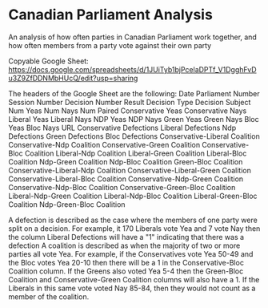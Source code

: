 # Canadian Parliament Analysis
An analysis of how often parties in Canadian Parliament work together, and how often members from a party vote against their own party

Copyable Google Sheet: https://docs.google.com/spreadsheets/d/1JUiTyb1bjPcelaDPTf_V1DgghFvDu3Z9ZfDDNMbHUcQ/edit?usp=sharing

The headers of the Google Sheet are the following:
Date	Parliament Number	Session Number	Decision Number	Result	Decision Type	Decision Subject	Num Yeas	Num Nays	Num Paired	Conservative Yeas	Conservative Nays	Liberal Yeas	Liberal Nays	NDP Yeas	NDP Nays	Green Yeas	Green Nays	Bloc Yeas	Bloc Nays	URL	Conservative Defections	Liberal Defections	Ndp Defections	Green Defections	Bloc Defections	Conservative-Liberal Coalition	Conservative-Ndp Coalition	Conservative-Green Coalition	Conservative-Bloc Coalition	Liberal-Ndp Coalition	Liberal-Green Coalition	Liberal-Bloc Coalition	Ndp-Green Coalition	Ndp-Bloc Coalition	Green-Bloc Coalition	Conservative-Liberal-Ndp Coalition	Conservative-Liberal-Green Coalition	Conservative-Liberal-Bloc Coalition	Conservative-Ndp-Green Coalition	Conservative-Ndp-Bloc Coalition	Conservative-Green-Bloc Coalition	Liberal-Ndp-Green Coalition	Liberal-Ndp-Bloc Coalition	Liberal-Green-Bloc Coalition	Ndp-Green-Bloc Coalition		

A defection is described as the case where the members of one party were split on a decision. For example, it 170 Liberals vote Yea and 7 vote Nay then the column Liberal Defections will have a "1" indicating that there was a defection
A coalition is described as when the majority of two or more parties all vote Yea. For example, if the Conservatives vote Yea 50-49 and the Bloc votes Yea 20-10 then there will be a 1 in the Conservative-Bloc Coalition column. If the Greens also voted Yea 5-4 then the Green-Bloc Coalition and Conservative-Green Coalition columns will also have a 1. If the Liberals in this same vote voted Nay 85-84, then they would not count as a member of the coalition.
